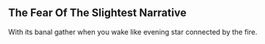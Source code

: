 The Fear Of The Slightest Narrative
-----------------------------------
With its banal gather when you wake like evening star connected by the fire.  

